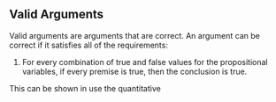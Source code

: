 ## Valid Arguments

Valid arguments are arguments that are correct. An argument can be correct if it satisfies all of the requirements:

1. For every combination of true and false values for the propositional variables, if every premise is true, then the conclusion is true.

This can be shown in use the quantitative 